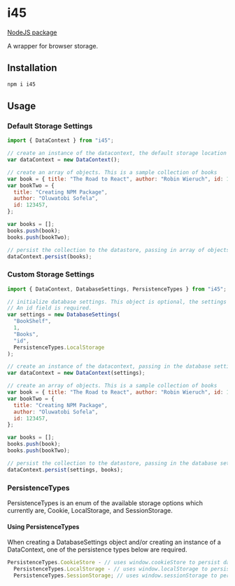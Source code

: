 # i45

[NodeJS package](https://www.npmjs.com/package/i45)

A wrapper for browser storage.

## Installation

```javascript
npm i i45

```

## Usage

### Default Storage Settings

```javascript
import { DataContext } from "i45";

// create an instance of the datacontext, the default storage location is Cookie storage, tableName/objectStoreName is used as the cookie name.
var dataContext = new DataContext();

// create an array of objects. This is a sample collection of books
var book = { title: "The Road to React", author: "Robin Wieruch", id: 123456 };
var bookTwo = {
  title: "Creating NPM Package",
  author: "Oluwatobi Sofela",
  id: 123457,
};

var books = [];
books.push(book);
books.push(bookTwo);

// persist the collection to the datastore, passing in array of objects.
dataContext.persist(books);
```

### Custom Storage Settings

```javascript
import { DataContext, DatabaseSettings, PersistenceTypes } from "i45";

// initialize database settings. This object is optional, the settings can be passed as strings.
// An id field is required.
var settings = new DatabaseSettings(
  "BookShelf",
  1,
  "Books",
  "id",
  PersistenceTypes.LocalStorage
);

// create an instance of the datacontext, passing in the database settings. For Cookie storage, tableName/objectStoreName is used as the cookie name.
var dataContext = new DataContext(settings);

// create an array of objects. This is a sample collection of books
var book = { title: "The Road to React", author: "Robin Wieruch", id: 123456 };
var bookTwo = {
  title: "Creating NPM Package",
  author: "Oluwatobi Sofela",
  id: 123457,
};

var books = [];
books.push(book);
books.push(bookTwo);

// persist the collection to the datastore, passing in the database settings and the collection.
dataContext.persist(settings, books);
```

### PersistenceTypes

PersistenceTypes is an enum of the available storage options which currently are, Cookie, LocalStorage, and SessionStorage.

#### Using PersistenceTypes

When creating a DatabaseSettings object and/or creating an instance of a DataContext, one of the persistence types below are required.

```javascript
PersistenceTypes.CookieStore - // uses window.cookieStore to persist data.
  PersistenceTypes.LocalStorage - // uses window.localStorage to persist data.
  PersistenceTypes.SessionStorage; // uses window.sessionStorage to persist data.
```
